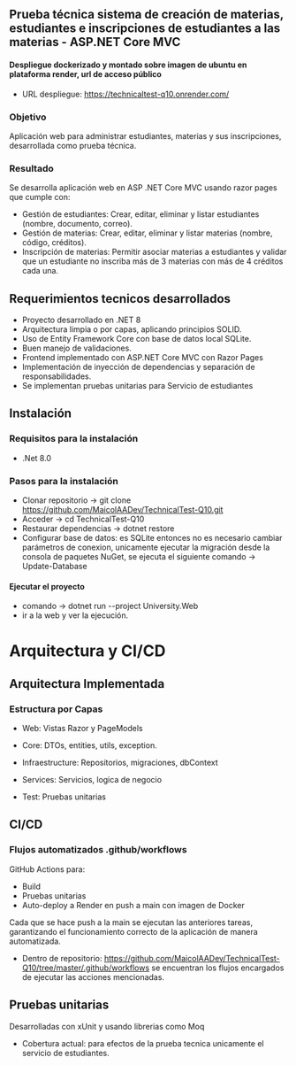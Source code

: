 ## Prueba técnica sistema de creación de materias, estudiantes e inscripciones de estudiantes a las materias - ASP.NET Core MVC

#### Despliegue dockerizado y montado sobre imagen de ubuntu en plataforma render, url de acceso público
- URL despliegue: https://technicaltest-q10.onrender.com/

###  Objetivo
Aplicación web para administrar estudiantes, materias y sus inscripciones, desarrollada como prueba técnica.

### Resultado
Se desarrolla aplicación web en ASP .NET Core MVC usando razor pages que cumple con:

- Gestión de estudiantes: Crear, editar, eliminar y listar estudiantes (nombre,
documento, correo).
- Gestión de materias: Crear, editar, eliminar y listar materias (nombre, código,
créditos).
- Inscripción de materias: Permitir asociar materias a estudiantes y validar que
un estudiante no inscriba más de 3 materias con más de 4 créditos cada una.


## Requerimientos tecnicos desarrollados 

- Proyecto desarrollado en .NET 8
- Arquitectura limpia o por capas, aplicando principios SOLID.
 - Uso de Entity Framework Core con base de datos local SQLite.
- Buen manejo de validaciones.
- Frontend implementado con ASP.NET Core MVC con Razor Pages
- Implementación de inyección de dependencias y separación de
responsabilidades.
- Se implementan pruebas unitarias para Servicio de estudiantes


## Instalación

### Requisitos para la instalación

- .Net 8.0

### Pasos para la instalación

- Clonar repositorio -> git clone https://github.com/MaicolAADev/TechnicalTest-Q10.git
- Acceder -> cd TechnicalTest-Q10
- Restaurar dependencias -> dotnet restore
- Configurar base de datos: es SQLite entonces no es necesario cambiar parámetros de conexion, unicamente ejecutar la migración desde la consola de paquetes NuGet, se ejecuta el siguiente comando -> Update-Database


#### Ejecutar el proyecto

- comando -> dotnet run --project University.Web
- ir a la web y ver la ejecución.


# Arquitectura y CI/CD

##  Arquitectura Implementada

### Estructura por Capas

- Web: Vistas Razor y PageModels

- Core: DTOs, entities, utils, exception.

- Infraestructure: Repositorios, migraciones, dbContext

- Services: Servicios, logica de negocio

- Test: Pruebas unitarias


## CI/CD

### Flujos automatizados .github/workflows

GitHub Actions para:

- Build
- Pruebas unitarias
- Auto-deploy a Render en push a main con imagen de Docker 

Cada que se hace push a la main se ejecutan las anteriores tareas, garantizando el funcionamiento correcto de la aplicación de manera automatizada.
- Dentro de repositorio: https://github.com/MaicolAADev/TechnicalTest-Q10/tree/master/.github/workflows se encuentran los flujos encargados de ejecutar las acciones mencionadas.


## Pruebas unitarias

Desarrolladas con xUnit y usando librerias como Moq
- Cobertura actual: para efectos de la prueba tecnica unicamente el servicio de estudiantes.
